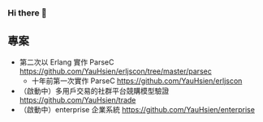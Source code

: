 ### Hi there 👋

<!--
**YauHsien/YauHsien** is a ✨ _special_ ✨ repository because its `README.md` (this file) appears on your GitHub profile.

Here are some ideas to get you started:

- 🔭 I’m currently working on ...
- 🌱 I’m currently learning ...
- 👯 I’m looking to collaborate on ...
- 🤔 I’m looking for help with ...
- 💬 Ask me about ...
- 📫 How to reach me: ...
- 😄 Pronouns: ...
- ⚡ Fun fact: ...
-->

專案
----
- 第二次以 Erlang 實作 ParseC https://github.com/YauHsien/erljscon/tree/master/parsec
  - 十年前第一次實作 ParseC https://github.com/YauHsien/erljscon
- （啟動中）多用戶交易的社群平台競購模型驗證 https://github.com/YauHsien/trade
- （啟動中）enterprise 企業系統 https://github.com/YauHsien/enterprise
